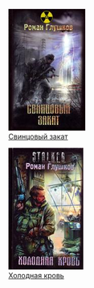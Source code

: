 ![](Свинцовый%20закат.jpg)  
[Свинцовый закат](Свинцовый%20закат.txt)

![](Холодная%20кровь.jpg)  
[Холодная кровь](Холодная%20кровь.txt)
